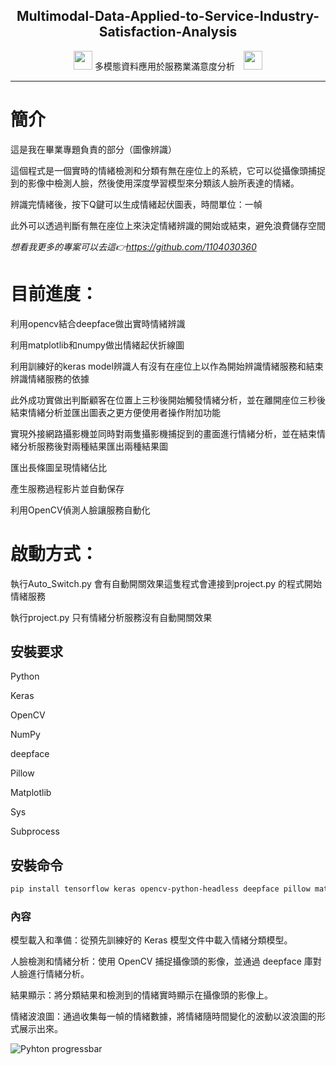 <p align="center">
 <h2 align="center">Multimodal-Data-Applied-to-Service-Industry-Satisfaction-Analysis</h2>
 <p align="center"><img style="margin-bottom:-10px; height: 30px; width:30px;  " src="https://readme-components.vercel.app/api?component=logo&logo=react&fill=linear-gradient%2862deg%2C%20%238EC5FC%200%25%2C%20%23E0C3FC%20100%25%29%3B%0A&text=false&animation=spin"/>
 多模態資料應用於服務業滿意度分析
<img style="margin-bottom:-10px; height: 30px; width:30px;  margin-left: 10px;" src="https://readme-components.vercel.app/api?component=logo&logo=react&fill=linear-gradient%2862deg%2C%20%238EC5FC%200%25%2C%20%23E0C3FC%20100%25%29%3B%0A&text=false&animation=spin"/></p>
</p>
<hr>

#  簡介
這是我在畢業專題負責的部分（圖像辨識）

這個程式是一個實時的情緒檢測和分類有無在座位上的系統，它可以從攝像頭捕捉到的影像中檢測人臉，然後使用深度學習模型來分類該人臉所表達的情緒。

辨識完情緒後，按下Q鍵可以生成情緒起伏圖表，時間單位：一幀

此外可以透過判斷有無在座位上來決定情緒辨識的開始或結束，避免浪費儲存空間

*想看我更多的專案可以去這👉https://github.com/1104030360*

# 目前進度：

利用opencv結合deepface做出實時情緒辨識

利用matplotlib和numpy做出情緒起伏折線圖

利用訓練好的keras model辨識人有沒有在座位上以作為開始辨識情緒服務和結束辨識情緒服務的依據

此外成功實做出判斷顧客在位置上三秒後開始觸發情緒分析，並在離開座位三秒後結束情緒分析並匯出圖表之更方便使用者操作附加功能

實現外接網路攝影機並同時對兩隻攝影機捕捉到的畫面進行情緒分析，並在結束情緒分析服務後對兩種結果匯出兩種結果圖

匯出長條圖呈現情緒佔比

產生服務過程影片並自動保存

利用OpenCV偵測人臉讓服務自動化

# 啟動方式：

執行Auto_Switch.py 會有自動開關效果這隻程式會連接到project.py 的程式開始情緒服務

執行project.py 只有情緒分析服務沒有自動開關效果

## 安裝要求
Python 

Keras

OpenCV

NumPy

deepface

Pillow

Matplotlib

Sys

Subprocess

## 安裝命令

```sh
pip install tensorflow keras opencv-python-headless deepface pillow matplotlib numpy
```

### 內容
模型載入和準備：從預先訓練好的 Keras 模型文件中載入情緒分類模型。

人臉檢測和情緒分析：使用 OpenCV 捕捉攝像頭的影像，並通過 deepface 庫對人臉進行情緒分析。

結果顯示：將分類結果和檢測到的情緒實時顯示在攝像頭的影像上。

情緒波浪圖：通過收集每一幀的情緒數據，將情緒隨時間變化的波動以波浪圖的形式展示出來。


![Pyhton progressbar](https://readme-components.vercel.app/api?component=linearprogress&value=100&skill=Python&fill=linear-gradient%2862deg%2C%20%238EC5FC%200%25%2C%20%23E0C3FC%20100%25%29%3B%0A)



